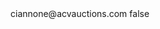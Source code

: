 <?xml version="1.0" encoding="UTF-8"?>
<CustomMetadata xmlns="http://soap.sforce.com/2006/04/metadata">
    <label>ciannone@acvauctions.com</label>
    <protected>false</protected>
</CustomMetadata>
